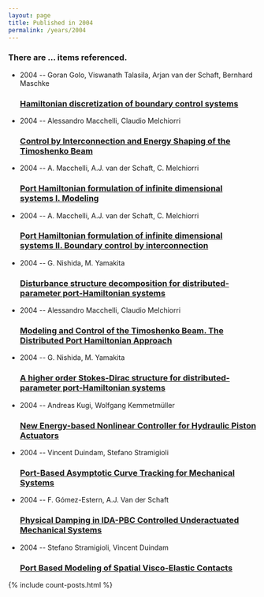 ```yaml
---
layout: page
title: Published in 2004
permalink: /years/2004
---
```


<h3 id="number-posts">There are ... items referenced.</h3>
<ul class="post-list">

  <li>
    <span class="post-meta">2004 -- Goran Golo, Viswanath Talasila, Arjan van der Schaft, Bernhard Maschke</span>
    <h3><a class="post-link" href="{{ site.baseurl }}/hamiltonian-discretization-of-boundary-control-systems">Hamiltonian discretization of boundary control systems</a></h3>
  </li>
  <li>
    <span class="post-meta">2004 -- Alessandro Macchelli, Claudio Melchiorri</span>
    <h3><a class="post-link" href="{{ site.baseurl }}/control-by-interconnection-and-energy-shaping-of-the-timoshenko-beam">Control by Interconnection and Energy Shaping of the Timoshenko Beam</a></h3>
  </li>
  <li>
    <span class="post-meta">2004 -- A. Macchelli, A.J. van der Schaft, C. Melchiorri</span>
    <h3><a class="post-link" href="{{ site.baseurl }}/port-hamiltonian-formulation-of-infinite-dimensional-systems-i-modeling">Port Hamiltonian formulation of infinite dimensional systems I. Modeling</a></h3>
  </li>
  <li>
    <span class="post-meta">2004 -- A. Macchelli, A.J. van der Schaft, C. Melchiorri</span>
    <h3><a class="post-link" href="{{ site.baseurl }}/port-hamiltonian-formulation-of-infinite-dimensional-systems-ii-boundary-control-by-interconnection">Port Hamiltonian formulation of infinite dimensional systems II. Boundary control by interconnection</a></h3>
  </li>
  <li>
    <span class="post-meta">2004 -- G. Nishida, M. Yamakita</span>
    <h3><a class="post-link" href="{{ site.baseurl }}/disturbance-structure-decomposition-for-distributed-parameter-port-hamiltonian-systems">Disturbance structure decomposition for distributed-parameter port-Hamiltonian systems</a></h3>
  </li>
  <li>
    <span class="post-meta">2004 -- Alessandro Macchelli, Claudio Melchiorri</span>
    <h3><a class="post-link" href="{{ site.baseurl }}/modeling-and-control-of-the-timoshenko-beam-the-distributed-port-hamiltonian-approach">Modeling and Control of the Timoshenko Beam. The Distributed Port Hamiltonian Approach</a></h3>
  </li>
  <li>
    <span class="post-meta">2004 -- G. Nishida, M. Yamakita</span>
    <h3><a class="post-link" href="{{ site.baseurl }}/a-higher-order-stokes-dirac-structure-for-distributed-parameter-port-hamiltonian-systems">A higher order Stokes-Dirac structure for distributed-parameter port-Hamiltonian systems</a></h3>
  </li>
  <li>
    <span class="post-meta">2004 -- Andreas Kugi, Wolfgang Kemmetmüller</span>
    <h3><a class="post-link" href="{{ site.baseurl }}/new-energy-based-nonlinear-controller-for-hydraulic-piston-actuators">New Energy-based Nonlinear Controller for Hydraulic Piston Actuators</a></h3>
  </li>
  <li>
    <span class="post-meta">2004 -- Vincent Duindam, Stefano Stramigioli</span>
    <h3><a class="post-link" href="{{ site.baseurl }}/port-based-asymptotic-curve-tracking-for-mechanical-systems">Port-Based Asymptotic Curve Tracking for Mechanical Systems</a></h3>
  </li>
  <li>
    <span class="post-meta">2004 -- F. Gómez-Estern, A.J. Van der Schaft</span>
    <h3><a class="post-link" href="{{ site.baseurl }}/physical-damping-in-ida-pbc-controlled-underactuated-mechanical-systems">Physical Damping in IDA-PBC Controlled Underactuated Mechanical Systems</a></h3>
  </li>
  <li>
    <span class="post-meta">2004 -- Stefano Stramigioli, Vincent Duindam</span>
    <h3><a class="post-link" href="{{ site.baseurl }}/port-based-modeling-of-spatial-visco-elastic-contacts">Port Based Modeling of Spatial Visco-Elastic Contacts</a></h3>
  </li>
</ul>
{% include count-posts.html %}
